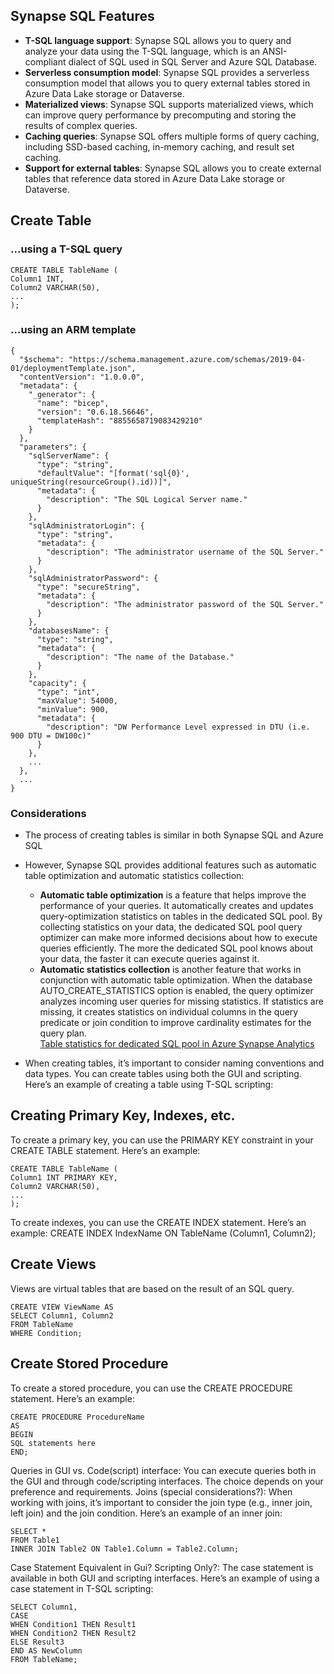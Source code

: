 ## Synapse SQL Features
* **T-SQL language support**: Synapse SQL allows you to query and analyze your data using the T-SQL language, which is an ANSI-compliant dialect of SQL used in SQL Server and Azure SQL Database.
* **Serverless consumption model**: Synapse SQL provides a serverless consumption model that allows you to query external tables stored in Azure Data Lake storage or Dataverse.
* **Materialized views**: Synapse SQL supports materialized views, which can improve query performance by precomputing and storing the results of complex queries.
* **Caching queries**: Synapse SQL offers multiple forms of query caching, including SSD-based caching, in-memory caching, and result set caching.
* **Support for external tables**: Synapse SQL allows you to create external tables that reference data stored in Azure Data Lake storage or Dataverse.

## Create Table
### ...using a T-SQL query
```
CREATE TABLE TableName (
Column1 INT,
Column2 VARCHAR(50),
...
);
```

### ...using an ARM template
```
{
  "$schema": "https://schema.management.azure.com/schemas/2019-04-01/deploymentTemplate.json",
  "contentVersion": "1.0.0.0",
  "metadata": {
    "_generator": {
      "name": "bicep",
      "version": "0.6.18.56646",
      "templateHash": "8855658719083429210"
    }
  },
  "parameters": {
    "sqlServerName": {
      "type": "string",
      "defaultValue": "[format('sql{0}', uniqueString(resourceGroup().id))]",
      "metadata": {
        "description": "The SQL Logical Server name."
      }
    },
    "sqlAdministratorLogin": {
      "type": "string",
      "metadata": {
        "description": "The administrator username of the SQL Server."
      }
    },
    "sqlAdministratorPassword": {
      "type": "secureString",
      "metadata": {
        "description": "The administrator password of the SQL Server."
      }
    },
    "databasesName": {
      "type": "string",
      "metadata": {
        "description": "The name of the Database."
      }
    },
    "capacity": {
      "type": "int",
      "maxValue": 54000,
      "minValue": 900,
      "metadata": {
        "description": "DW Performance Level expressed in DTU (i.e. 900 DTU = DW100c)"
      }
    },
    ...
  },
  ...
}
```

### Considerations
* The process of creating tables is similar in both Synapse SQL and Azure SQL
* However, Synapse SQL provides additional features such as automatic table optimization and automatic statistics collection:
  * **Automatic table optimization** is a feature that helps improve the performance of your queries. It automatically creates and updates query-optimization statistics on tables in the dedicated SQL pool. By collecting statistics on your data, the dedicated SQL pool query optimizer can make more informed decisions about how to execute queries efficiently. The more the dedicated SQL pool knows about your data, the faster it can execute queries against it.
  * **Automatic statistics collection** is another feature that works in conjunction with automatic table optimization. When the database AUTO_CREATE_STATISTICS option is enabled, the query optimizer analyzes incoming user queries for missing statistics. If statistics are missing, it creates statistics on individual columns in the query predicate or join condition to improve cardinality estimates for the query plan.
<br>[Table statistics for dedicated SQL pool in Azure Synapse Analytics](https://learn.microsoft.com/en-us/azure/synapse-analytics/sql-data-warehouse/sql-data-warehouse-tables-statistics) 

* When creating tables, it’s important to consider naming conventions and data types. You can create tables using both the GUI and scripting. Here’s an example of creating a table using T-SQL scripting:

## Creating Primary Key, Indexes, etc.
To create a primary key, you can use the PRIMARY KEY constraint in your CREATE TABLE statement. Here’s an example:

```
CREATE TABLE TableName (
Column1 INT PRIMARY KEY,
Column2 VARCHAR(50),
...
);
```

To create indexes, you can use the CREATE INDEX statement. Here’s an example:
CREATE INDEX IndexName ON TableName (Column1, Column2);

## Create Views
Views are virtual tables that are based on the result of an SQL query.

```
CREATE VIEW ViewName AS
SELECT Column1, Column2
FROM TableName
WHERE Condition;
```

## Create Stored Procedure
To create a stored procedure, you can use the CREATE PROCEDURE statement. Here’s an example:

```
CREATE PROCEDURE ProcedureName
AS
BEGIN
SQL statements here
END;
```

Queries in GUI vs. Code(script) interface: You can execute queries both in the GUI and through code/scripting interfaces. The choice depends on your preference and requirements.
Joins (special considerations?): When working with joins, it’s important to consider the join type (e.g., inner join, left join) and the join condition. Here’s an example of an inner join:

```
SELECT *
FROM Table1
INNER JOIN Table2 ON Table1.Column = Table2.Column;
```

Case Statement Equivalent in Gui? Scripting Only?: The case statement is available in both GUI and scripting interfaces. Here’s an example of using a case statement in T-SQL scripting:

```
SELECT Column1,
CASE
WHEN Condition1 THEN Result1
WHEN Condition2 THEN Result2
ELSE Result3
END AS NewColumn
FROM TableName;
```
